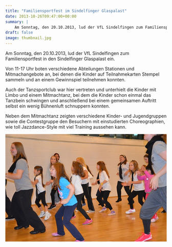 ```yaml
---
title: "Familiensportfest im Sindelfinger Glaspalast"
date: 2013-10-26T09:47:00+00:00
summary: |
    Am Sonntag, den 20.10.2013, lud der VfL Sindelfingen zum Familiensportfest in den Sindelfinger Glaspalast ein.Von 11-17 Uhr boten verschiedene Abteilungen Stationen und Mitmachangebote an, bei denen die Kinder auf Teilnahmekarten Stempel sammeln und an einem Gewinnspiel teilnehmen konnten.
draft: false
image: thumbnail.jpg
---
```


Am Sonntag, den 20.10.2013, lud der VfL Sindelfingen zum Familiensportfest in den Sindelfinger Glaspalast ein.

Von 11-17 Uhr boten verschiedene Abteilungen Stationen und Mitmachangebote an, bei denen die Kinder auf Teilnahmekarten Stempel sammeln und an einem Gewinnspiel teilnehmen konnten.

Auch der Tanzsportclub war hier vertreten und unterhielt die Kinder mit Limbo und einem Mitmachtanz, bei dem die Kinder schon einmal das Tanzbein schwingen und anschließend bei einem gemeinsamen Auftritt selbst ein wenig Bühnenluft schnuppern konnten.

Neben dem Mitmachtanz zeigten verschiedene Kinder- und Jugendgruppen sowie die Contestgruppe den Besuchern mit einstudierten Choreographien, wie toll Jazzdance-Style mit viel Training aussehen kann.

![files/vfl/2013/201310/001a.jpg](001a.jpg)


